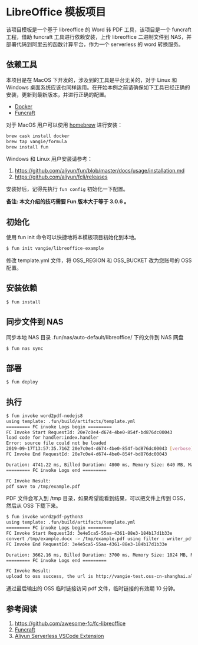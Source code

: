 # LibreOffice 模板项目

该项目模板是一个基于 libreoffice 的 Word 转 PDF 工具，该项目是一个 funcraft 工程，借助 funcraft 工具进行依赖安装，上传 libreoffice 二进制文件到 NAS，并部署代码到阿里云的函数计算平台，作为一个 serverless 的 word 转换服务。

## 依赖工具

本项目是在 MacOS 下开发的，涉及到的工具是平台无关的，对于 Linux 和 Windows 桌面系统应该也同样适用。在开始本例之前请确保如下工具已经正确的安装，更新到最新版本，并进行正确的配置。

* [Docker](https://www.docker.com/)
* [Funcraft](https://github.com/alibaba/funcraft)

对于 MacOS 用户可以使用 [homebrew](https://brew.sh/) 进行安装：

```bash
brew cask install docker
brew tap vangie/formula
brew install fun
```

Windows 和 Linux 用户安装请参考：

1. https://github.com/aliyun/fun/blob/master/docs/usage/installation.md
2. https://github.com/aliyun/fcli/releases

安装好后，记得先执行 `fun config` 初始化一下配置。

**备注: 本文介绍的技巧需要 Fun 版本大于等于 3.0.6 。**

## 初始化

使用 fun init 命令可以快捷地将本模板项目初始化到本地。

```bash
$ fun init vangie/libreoffice-example
```

修改 template.yml 文件，将 OSS_REGION 和 OSS_BUCKET 改为您账号的 OSS 配置。

## 安装依赖

```bash
$ fun install
```

## 同步文件到 NAS

同步本地 NAS 目录 .fun/nas/auto-default/libreoffice/ 下的文件到 NAS 网盘

```bash
$ fun nas sync
```

## 部署

```bash
$ fun deploy
```

## 执行

```bash
$ fun invoke word2pdf-nodejs8
using template: .fun/build/artifacts/template.yml
========= FC invoke Logs begin =========
FC Invoke Start RequestId: 20e7c0e4-d674-4be0-854f-bd876dc00043
load code for handler:index.handler
Error: source file could not be loaded
2019-09-17T13:57:35.716Z 20e7c0e4-d674-4be0-854f-bd876dc00043 [verbose] convert success.
FC Invoke End RequestId: 20e7c0e4-d674-4be0-854f-bd876dc00043

Duration: 4741.22 ms, Billed Duration: 4800 ms, Memory Size: 640 MB, Max Memory Used: 578.54 MB
========= FC invoke Logs end =========

FC Invoke Result:
pdf save to /tmp/example.pdf
```

PDF 文件会写入到 /tmp 目录，如果希望能看到结果，可以把文件上传到 OSS，然后从 OSS 下载下来。

```bash
$ fun invoke word2pdf-python3
using template: .fun/build/artifacts/template.yml
========= FC invoke Logs begin =========
FC Invoke Start RequestId: 3e4e5ca5-55aa-4361-88e3-184b17d1b33e
convert /tmp/example.docx -> /tmp/example.pdf using filter : writer_pdf_Export
FC Invoke End RequestId: 3e4e5ca5-55aa-4361-88e3-184b17d1b33e

Duration: 3662.16 ms, Billed Duration: 3700 ms, Memory Size: 1024 MB, Max Memory Used: 222.48 MB
========= FC invoke Logs end =========

FC Invoke Result:
upload to oss success, the url is http://vangie-test.oss-cn-shanghai.aliyuncs.com/example.pdf?security-token=CAISmwJ1q6Ft5B2yfSjIr4%2FPIe%2F8ir1n3oylSBHcjzJkT7Zeh4%2FquDz2IHpFfnFsBukftvU3nW5U5%2FYYlqZdVplOWU3Da%2BB364xK7Q75hxoyPX%2Fwv9I%2Bk5SANTW5KXyShb3%2FAYjQSNfaZY3eCTTtnTNyxr3XbCirW0ffX7SClZ9gaKZ8PGD6F00kYu1bPQx%2FssQXGGLMPPK2SH7Qj3HXEVBjt3gX6wo9y9zmnZDFtUKD0AymkbRJ%2BN%2BqGPX%2BMZkwZqUYesyuwel7epDG1CNt8BVQ%2FM909vceqG2f4o7EWgEAu0zYb7uEqMcqJQt4d7U8FaVLof7xj%2FRkt%2BDJkID6jh1LeOFSVSvcQ4avhc%2FFEvmkMdg3dL32K8pAU1cDq3ieGoABYo1HN8jkjweNasamY%2B0io9C2ovRum9qV50adS4RvGZhpLiZBaui%2F9J9v8iQq8EXkKkkTiURu7Qy6dyKzca4M6QrS51CgcJ4I%2Fel8KkzquqGrgDu0WXaQLVecwgD7bUjC11IK%2BExfiXMivAQRmTxdJUIbvzLW30a0M89wHpRV3EM%3D&OSSAccessKeyId=STS.NLzjUHgbFiNNJ7mk21C9rhJAZ&Expires=1570803861&Signature=gjwAOqHYNIpqOSYIUaXIFLcGxS8%3D
```

通过最后输出的 OSS 临时链接访问 pdf 文件，临时链接的有效期 10 分钟。

## 参考阅读

1. https://github.com/awesome-fc/fc-libreoffice
2. [Funcraft](https://github.com/alibaba/funcraft)
3. [Aliyun Serverless VSCode Extension](https://github.com/alibaba/serverless-vscode)
